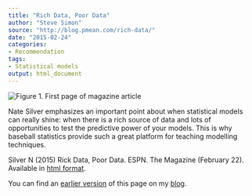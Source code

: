```yaml
---
title: "Rich Data, Poor Data"
author: "Steve Simon"
source: "http://blog.pmean.com/rich-data/"
date: "2015-02-24"
categories:
- Recommendation
tags:
- Statistical models
output: html_document
---
```


![Figure 1. First page of magazine article](http://www.pmean.com/new-images/15/rich-data01.png)

<div class="notes">

Nate Silver emphasizes an important point about when statistical models
can really shine: when there is a rich source of data and lots of
opportunities to test the predictive power of your models. This is why
baseball statistics provide such a great platform for teaching modelling
techniques.

Silver N (2015) Rick Data, Poor Data. ESPN. The Magazine (February 22).
Available in [html format][sil1].

You can find an [earlier version][sim1] of this page on my [blog][sim2].

[sim1]: http://blog.pmean.com/rich-data/
[sim2]: http://blog.pmean.com

[sil1]: http://m.espn.go.com/general/story?storyId=12317383

</div>
